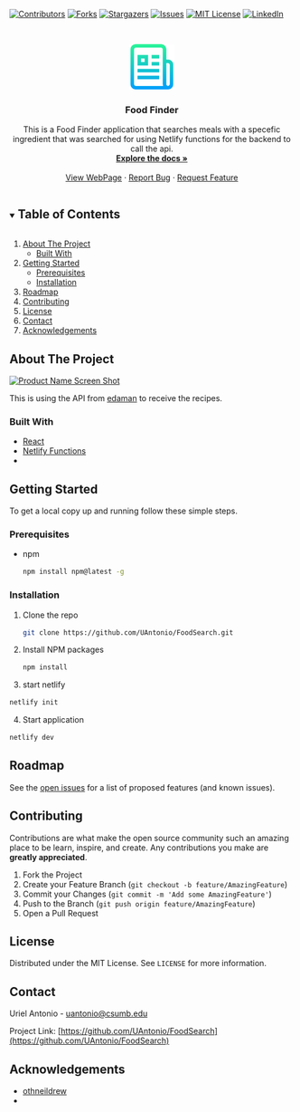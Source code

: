 
[![Contributors][contributors-shield]][contributors-url]
[![Forks][forks-shield]][forks-url]
[![Stargazers][stars-shield]][stars-url]
[![Issues][issues-shield]][issues-url]
[![MIT License][license-shield]][license-url]
[![LinkedIn][linkedin-shield]][linkedin-url]



<!-- PROJECT LOGO -->
<br />
<p align="center">
  <a href="https://github.com/UAntonio/FoodSearch">
    <img src="images/logo.png" alt="Logo" width="80" height="80">
  </a>

  <h3 align="center">Food Finder</h3>

  <p align="center">
    This is a Food Finder application that searches meals with a specefic ingredient that was searched for using Netlify functions for the backend to call the api. 
    <br />
    <a href="https://github.com/UAntonio/FoodSearch"><strong>Explore the docs »</strong></a>
    <br />
    <br />
    <a href="https://uriel-antonio.tech/">View WebPage</a>
    ·
    <a href="https://github.com/UAntonio/FoodSearch/issues">Report Bug</a>
    ·
    <a href="https://github.com/UAntonio/FoodSearch/issues">Request Feature</a>
  </p>
</p>



<!-- TABLE OF CONTENTS -->
<details open="open">
  <summary><h2 style="display: inline-block">Table of Contents</h2></summary>
  <ol>
    <li>
      <a href="#about-the-project">About The Project</a>
      <ul>
        <li><a href="#built-with">Built With</a></li>
      </ul>
    </li>
    <li>
      <a href="#getting-started">Getting Started</a>
      <ul>
        <li><a href="#prerequisites">Prerequisites</a></li>
        <li><a href="#installation">Installation</a></li>
      </ul>
    </li>
    <li><a href="#roadmap">Roadmap</a></li>
    <li><a href="#contributing">Contributing</a></li>
    <li><a href="#license">License</a></li>
    <li><a href="#contact">Contact</a></li>
    <li><a href="#acknowledgements">Acknowledgements</a></li>
  </ol>
</details>



<!-- ABOUT THE PROJECT -->
## About The Project

[![Product Name Screen Shot][product-screenshot]](https://uriel-antonio.tech)

This is using the API from [edaman](https://www.edamam.com/) to receive the recipes.
### Built With

* [React](https://reactjs.org/)
* [Netlify Functions](https://docs.netlify.com/functions/configure-and-deploy/)
* []()



<!-- GETTING STARTED -->
## Getting Started

To get a local copy up and running follow these simple steps.

### Prerequisites


* npm
  ```sh
  npm install npm@latest -g
  ```

<!-- Installation to be updated to Docker-->
### Installation

1. Clone the repo
   ```sh
   git clone https://github.com/UAntonio/FoodSearch.git
   ```
2. Install NPM packages
   ```sh
   npm install
   ```
3. start netlify
```sh
netlify init
```
4. Start application
```sh
netlify dev
```


<!-- ROADMAP -->
## Roadmap

See the [open issues](https://github.com/UAntonio/FoodSearch/issues) for a list of proposed features (and known issues).



<!-- CONTRIBUTING -->
## Contributing

Contributions are what make the open source community such an amazing place to be learn, inspire, and create. Any contributions you make are **greatly appreciated**.

1. Fork the Project
2. Create your Feature Branch (`git checkout -b feature/AmazingFeature`)
3. Commit your Changes (`git commit -m 'Add some AmazingFeature'`)
4. Push to the Branch (`git push origin feature/AmazingFeature`)
5. Open a Pull Request



<!-- LICENSE -->
## License

Distributed under the MIT License. See `LICENSE` for more information.



<!-- CONTACT -->
## Contact

Uriel Antonio - uantonio@csumb.edu

Project Link: [https://github.com/UAntonio/FoodSearch](https://github.com/UAntonio/FoodSearch)



<!-- ACKNOWLEDGEMENTS -->
## Acknowledgements

* [othneildrew](https://github.com/othneildrew/Best-README-Template)
* []()





<!-- MARKDOWN LINKS & IMAGES -->
<!-- https://www.markdownguide.org/basic-syntax/#reference-style-links -->
[contributors-shield]: https://img.shields.io/github/contributors/UAntonio/FoodSearch.svg?style=for-the-badge
[contributors-url]: https://github.com/UAntonio/FoodSearch/graphs/contributors
[forks-shield]: https://img.shields.io/github/forks/UAntonio/FoodSearch.svg?style=for-the-badge
[forks-url]: https://github.com/UAntonio/FoodSearch/network/members
[stars-shield]: https://img.shields.io/github/stars/UAntonio/FoodSearch.svg?style=for-the-badge
[stars-url]: https://github.com/UAntonio/FoodSearch/stargazers
[issues-shield]: https://img.shields.io/github/issues/UAntonio/FoodSearch.svg?style=for-the-badge
[issues-url]: https://github.com/UAntonio/FoodSearch/issues
[license-shield]: https://img.shields.io/github/license/UAntonio/FoodSearch.svg?style=for-the-badge
[license-url]: https://github.com/UAntonio/repo/blob/master/LICENSE.txt
[linkedin-shield]: https://img.shields.io/badge/-LinkedIn-black.svg?style=for-the-badge&logo=linkedin&colorB=555
[linkedin-url]: https://linkedin.com/in/urielantonio
[product-screenshot]: images/screenshot.png
